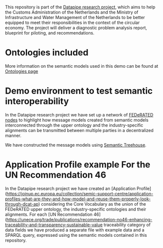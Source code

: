 This repository is part of the [Datapipe research project](https://www.tudelft.nl/tbm/onderzoek/projecten/datapipe-project), which aims to help the Customs Administration of the Netherlands and the Ministry of Infrastructure and Water Management of the Netherlands to be better equipped to meet their responsibilities in the context of the circular economy. The project will deliver a diagnostic problem analysis report, blueprint for piloting, and recommendations.
# Ontologies included

More information on the semantic models used in this demo can be found at [Ontologies page](./Ontologies/README.md)

# Demo environment to test semantic interoperability
In the Datapipe research project we have set up a network of [FEDeRATED nodes](https://github.com/Federated-BDI/Docker-BDI-Node/tree/main) to highlight how message models created from semantic models interconnected through the upper ontology and the industry-specific alignments can be transmitted between multiple parties in a decentralized manner.

We have constructed the message models using [Semantic Treehouse](https://service-registry.federatedplatforms.eu/#/).

# Application Profile example For the UN Recommendation 46

In the Datapipe research project we have created an [Application Profile] (https://joinup.ec.europa.eu/collection/semic-support-centre/application-profiles-what-are-they-and-how-model-and-reuse-them-properly-look-through-dcat-ap) considering the Core Vocabulary as the union of the FEDeRATED upper ontology, the industry-specific ontologies and their alignments. For each [UN Recommendation 46](https://unece.org/trade/publications/recommendation-no46-enhancing-traceability-and-transparency-sustainable-value traceability category of data fields we have produced a separate file with example data and a SPARQL query, expressed using the semantic models contained in this repository.
